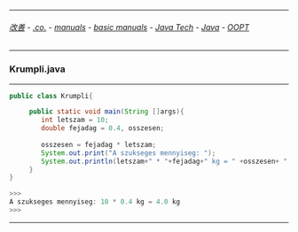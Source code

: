 
---

###### [改善](https://github.com/ttltrk/0C/blob/master/README.MD) - [.co.](https://github.com/ttltrk/PRG/blob/master/CODING.MD) - [manuals](https://github.com/ttltrk/PRG/blob/master/MAN.MD) - [basic manuals](https://github.com/ttltrk/PRG/blob/master/MANUALS.MD) - [Java Tech](https://github.com/ttltrk/PRG/blob/master/JAVA/DOC/JT/JT.MD) - [Java](https://github.com/ttltrk/PRG/blob/master/JAVA/DOC/BJM/BJM.MD) - [OOPT](https://github.com/ttltrk/PRG/blob/master/JAVA/DOC/BJM/EXAMP/OOPT.MD)

---

### Krumpli.java

---

```java
public class Krumpli{

     public static void main(String []args){
        int letszam = 10;
        double fejadag = 0.4, osszesen;
        
        osszesen = fejadag * letszam;
        System.out.print("A szukseges mennyiseg: ");
        System.out.println(letszam+" * "+fejadag+" kg = " +osszesen+ " kg");
     }
}

>>>
A szukseges mennyiseg: 10 * 0.4 kg = 4.0 kg
>>>
```

---

